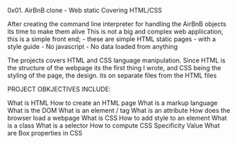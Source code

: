 0x01. AirBnB clone - Web static
Covering HTML/CSS

After creating the command line interpreter for handling the AirBnB objects its time to make them alive
This is not a big and complex web appliication, this is a simple front end;
	- these are simple HTML static pages 
	- with a style guide
	- No javascript
	- No data loaded from anything


The projects covers HTML and CSS language manipulation. Since HTML is the structure of the webpage its the first thing I wrote,
and CSS being the styling of the page, the design. its on separate files from the HTML files


PROJECT OBKJECTIVES INCLUDE:

What is HTML
How to create an HTML page
What is a markup language
What is the DOM
What is an element / tag
What is an attribute
How does the browser load a webpage
What is CSS
How to add style to an element
What is a class
What is a selector
How to compute CSS Specificity Value
What are Box properties in CSS
